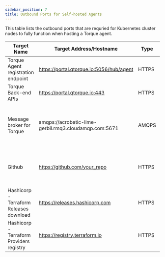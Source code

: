 ```yaml
---
sidebar_position: 7
title: Outbound Ports for Self-hosted Agents
---
```


This table lists the outbound ports that are requried for Kubernetes cluster nodes to fully function when hosting a Torque agent.

|Target Name                                |Target Address/Hostname                             |Type        |Ports|Traffic Purpose                                |
|------------------------------------       |----------------------------------------------------|------------|-----|-----------------------------------------------|
|Torque Agent registration endpoint         |https://portal.qtorque.io:5056/hub/agent            |HTTPS       |5056 |Register new Torque agent with Torque back-end |
|Torque Back-end APIs                       |https://portal.qtorque.io:443                       |HTTPS       |443  |Communicate from agent to Torque APIs          |
|Message broker for Torque                  |amqps://acrobatic-lime-gerbil.rmq3.cloudamqp.com:5671|AMQPS      |5671|Communicate between agent and back-end using message queues|
|Github                                     |https://github.com/your_repo                        |HTTPS|443   |Retrieve customer's repo from GitHub using Git to TF Runner Pod|
|Hashicorp - Terraform Releases download    |https://releases.hashicorp.com                      |HTTPS|443   |Download and install Terraform on sandbox TF Runner pod|
|Hashicorp - Terraform Providers registry   |https://registry.terraform.io                       |HTTPS|443   |Download Terraform provider to TF Runner Pod|
